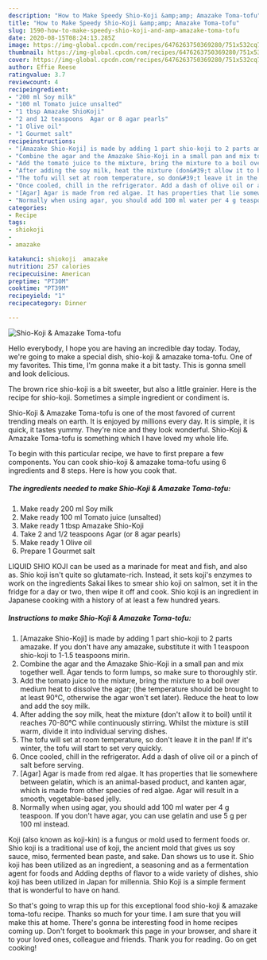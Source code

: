 ```yaml
---
description: "How to Make Speedy Shio-Koji &amp;amp; Amazake Toma-tofu"
title: "How to Make Speedy Shio-Koji &amp;amp; Amazake Toma-tofu"
slug: 1590-how-to-make-speedy-shio-koji-and-amp-amazake-toma-tofu
date: 2020-08-15T08:24:13.285Z
image: https://img-global.cpcdn.com/recipes/6476263750369280/751x532cq70/shio-koji-amazake-toma-tofu-recipe-main-photo.jpg
thumbnail: https://img-global.cpcdn.com/recipes/6476263750369280/751x532cq70/shio-koji-amazake-toma-tofu-recipe-main-photo.jpg
cover: https://img-global.cpcdn.com/recipes/6476263750369280/751x532cq70/shio-koji-amazake-toma-tofu-recipe-main-photo.jpg
author: Effie Reese
ratingvalue: 3.7
reviewcount: 4
recipeingredient:
- "200 ml Soy milk"
- "100 ml Tomato juice unsalted"
- "1 tbsp Amazake ShioKoji"
- "2 and 12 teaspoons  Agar or 8 agar pearls"
- "1 Olive oil"
- "1 Gourmet salt"
recipeinstructions:
- "[Amazake Shio-Koji] is made by adding 1 part shio-koji to 2 parts amazake. If you don&#39;t have any amazake, substitute it with 1 teaspoon shio-koji to 1-1.5 teaspoons mirin."
- "Combine the agar and the Amazake Shio-Koji in a small pan and mix together well. Agar tends to form lumps, so make sure to thoroughly stir."
- "Add the tomato juice to the mixture, bring the mixture to a boil over medium heat to dissolve the agar; (the temperature should be brought to  at least 90℃, otherwise the agar won&#39;t set later). Reduce the heat to low and add the soy milk."
- "After adding the soy milk, heat the mixture (don&#39;t allow it to boil) until it reaches 70-80℃ while continuously stirring. Whilst the mixture is still warm, divide it into individual serving dishes."
- "The tofu will set at room temperature, so don&#39;t leave it in the pan! If it&#39;s winter, the tofu will start to set very quickly."
- "Once cooled, chill in the refrigerator. Add a dash of olive oil or a pinch of salt before serving."
- "[Agar] Agar is made from red algae. It has properties that lie somewhere between gelatin, which is an animal-based product, and kanten agar, which is made from other species of red algae. Agar will result in a smooth, vegetable-based jelly."
- "Normally when using agar, you should add 100 ml water per 4 g teaspoon. If you don&#39;t have agar, you can use gelatin and use 5 g per 100 ml instead."
categories:
- Recipe
tags:
- shiokoji
- 
- amazake

katakunci: shiokoji  amazake 
nutrition: 257 calories
recipecuisine: American
preptime: "PT30M"
cooktime: "PT39M"
recipeyield: "1"
recipecategory: Dinner

---
```



![Shio-Koji &amp; Amazake Toma-tofu](https://img-global.cpcdn.com/recipes/6476263750369280/751x532cq70/shio-koji-amazake-toma-tofu-recipe-main-photo.jpg)

Hello everybody, I hope you are having an incredible day today. Today, we're going to make a special dish, shio-koji &amp; amazake toma-tofu. One of my favorites. This time, I'm gonna make it a bit tasty. This is gonna smell and look delicious.

The brown rice shio-koji is a bit sweeter, but also a little grainier. Here is the recipe for shio-koji. Sometimes a simple ingredient or condiment is.

Shio-Koji &amp; Amazake Toma-tofu is one of the most favored of current trending meals on earth. It is enjoyed by millions every day. It is simple, it is quick, it tastes yummy. They're nice and they look wonderful. Shio-Koji &amp; Amazake Toma-tofu is something which I have loved my whole life.


To begin with this particular recipe, we have to first prepare a few components. You can cook shio-koji &amp; amazake toma-tofu using 6 ingredients and 8 steps. Here is how you cook that.

<!--inarticleads1-->

##### The ingredients needed to make Shio-Koji &amp; Amazake Toma-tofu:

1. Make ready 200 ml Soy milk
1. Make ready 100 ml Tomato juice (unsalted)
1. Make ready 1 tbsp Amazake Shio-Koji
1. Take 2 and 1/2 teaspoons  Agar (or 8 agar pearls)
1. Make ready 1 Olive oil
1. Prepare 1 Gourmet salt


LIQUID SHIO KOJI can be used as a marinade for meat and fish, and also as. Shio koji isn&#39;t quite so glutamate-rich. Instead, it sets koji&#39;s enzymes to work on the ingredients Sakai likes to smear shio koji on salmon, set it in the fridge for a day or two, then wipe it off and cook. Shio koji is an ingredient in Japanese cooking with a history of at least a few hundred years. 

<!--inarticleads2-->

##### Instructions to make Shio-Koji &amp; Amazake Toma-tofu:

1. [Amazake Shio-Koji] is made by adding 1 part shio-koji to 2 parts amazake. If you don&#39;t have any amazake, substitute it with 1 teaspoon shio-koji to 1-1.5 teaspoons mirin.
1. Combine the agar and the Amazake Shio-Koji in a small pan and mix together well. Agar tends to form lumps, so make sure to thoroughly stir.
1. Add the tomato juice to the mixture, bring the mixture to a boil over medium heat to dissolve the agar; (the temperature should be brought to  at least 90℃, otherwise the agar won&#39;t set later). Reduce the heat to low and add the soy milk.
1. After adding the soy milk, heat the mixture (don&#39;t allow it to boil) until it reaches 70-80℃ while continuously stirring. Whilst the mixture is still warm, divide it into individual serving dishes.
1. The tofu will set at room temperature, so don&#39;t leave it in the pan! If it&#39;s winter, the tofu will start to set very quickly.
1. Once cooled, chill in the refrigerator. Add a dash of olive oil or a pinch of salt before serving.
1. [Agar] Agar is made from red algae. It has properties that lie somewhere between gelatin, which is an animal-based product, and kanten agar, which is made from other species of red algae. Agar will result in a smooth, vegetable-based jelly.
1. Normally when using agar, you should add 100 ml water per 4 g teaspoon. If you don&#39;t have agar, you can use gelatin and use 5 g per 100 ml instead.


Koji (also known as koji-kin) is a fungus or mold used to ferment foods or. Shio koji is a traditional use of koji, the ancient mold that gives us soy sauce, miso, fermented bean paste, and sake. Dan shows us to use it. Shio koji has been utilized as an ingredient, a seasoning and as a fermentation agent for foods and Adding depths of flavor to a wide variety of dishes, shio koji has been utilized in Japan for millennia. Shio Koji is a simple ferment that is wonderful to have on hand. 

So that's going to wrap this up for this exceptional food shio-koji &amp; amazake toma-tofu recipe. Thanks so much for your time. I am sure that you will make this at home. There's gonna be interesting food in home recipes coming up. Don't forget to bookmark this page in your browser, and share it to your loved ones, colleague and friends. Thank you for reading. Go on get cooking!
